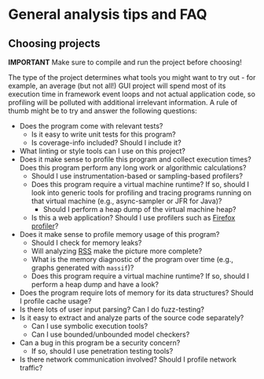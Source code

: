 # General analysis tips and FAQ

## Choosing projects

**IMPORTANT** Make sure to compile and run the project before choosing!

The type of the project determines what tools you might want to try out - for example, an average (but not all!) GUI project will spend most of its execution time in framework event loops and not actual application code, so profiling will be polluted with additional irrelevant information. A rule of thumb might be to try and answer the following questions:

- Does the program come with relevant tests?
  - Is it easy to write unit tests for this program?
  - Is coverage-info included? Should I include it?
- What linting or style tools can I use on this project?
- Does it make sense to profile this program and collect execution times? Does this program perform any long work or algorithmic calculations?
  - Should I use instrumentation-based or sampling-based profilers?
  - Does this program require a virtual machine runtime? If so, should I look into generic tools for profiling and tracing programs running on that virtual machine (e.g., async-sampler or JFR for Java)?
    - Should I perform a heap dump of the virtual machine heap?
  - Is this a web application? Should I use profilers such as [Firefox profiler](https://profiler.firefox.com/)?
- Does it make sense to profile memory usage of this program?
  - Should I check for memory leaks?
  - Will analyzing [RSS](https://en.wikipedia.org/wiki/Resident_set_size) make the picture more complete?
  - What is the memory diagnostic of the program over time (e.g., graphs generated with `massif`)?
  - Does this program require a virtual machine runtime? If so, should I perform a heap dump and have a look?
- Does the program require lots of memory for its data structures? Should I profile cache usage?
- Is there lots of user input parsing? Can I do fuzz-testing?
- Is it easy to extract and analyze parts of the source code separately?
  - Can I use symbolic execution tools?
  - Can I use bounded/unbounded model checkers?
- Can a bug in this program be a security concern?
  - If so, should I use penetration testing tools?
- Is there network communication involved? Should I profile network traffic?
